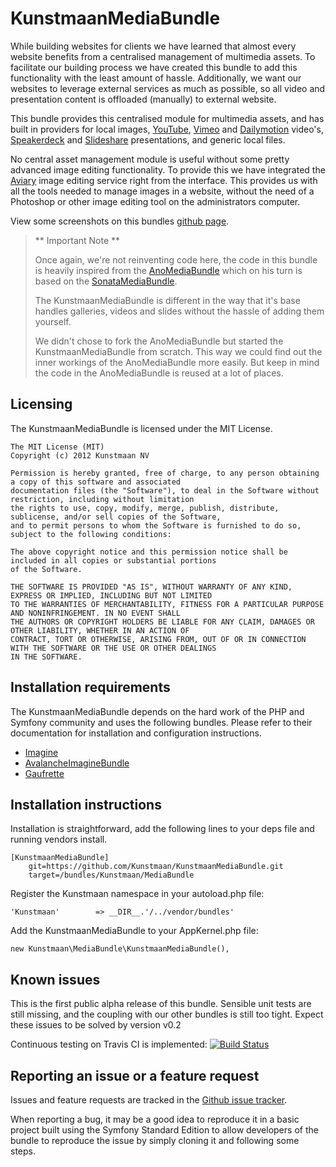 KunstmaanMediaBundle
====================

While building websites for clients we have learned that almost every website benefits from a centralised management of multimedia assets. To facilitate our building process we have created this bundle to add this functionality with the least amount of hassle. Additionally, we want our websites to leverage external services as much as possible, so all video and presentation content is offloaded (manually) to external website.

This bundle provides this centralised module for multimedia assets, and has built in providers for local images, [YouTube](http://www.youtube.com), [Vimeo](http://www.vimeo.com) and [Dailymotion](http://www.Dailymotion.com) video's, [Speakerdeck](http://speakerdeck.com/) and [Slideshare](http://www.slideshare.net/) presentations, and generic local files.

No central asset management module is useful without some pretty advanced image editing functionality. To provide this we have integrated the [Aviary](http://www.aviary.com/) image editing service right from the interface. This provides us with all the tools needed to manage images in a website, without the need of a Photoshop or other image editing tool on the administrators computer.

View some screenshots on this bundles [github page](http://kunstmaan.github.com/KunstmaanMediaBundle).

> ** Important Note **
>
> Once again, we're not reinventing code here, the code in this bundle is heavily inspired from the [AnoMediaBundle](https://github.com/benjamindulau/AnoMediaBundle) 
> which on his turn is based on the [SonataMediaBundle](https://github.com/sonata-project/SonataMediaBundle).
>
> The KunstmaanMediaBundle is different in the way that it's base handles galleries, videos and slides without the hassle of adding them yourself.
>
> We didn't chose to fork the AnoMediaBundle but started the KunstmaanMediaBundle from scratch. This way we could find out the inner workings of the AnoMediaBundle more easily. 
> But keep in mind the code in the AnoMediaBundle is reused at a lot of places.

Licensing
---------

The KunstmaanMediaBundle is licensed under the MIT License.

    The MIT License (MIT)
    Copyright (c) 2012 Kunstmaan NV
    
    Permission is hereby granted, free of charge, to any person obtaining a copy of this software and associated 
    documentation files (the "Software"), to deal in the Software without restriction, including without limitation 
    the rights to use, copy, modify, merge, publish, distribute, sublicense, and/or sell copies of the Software, 
    and to permit persons to whom the Software is furnished to do so, subject to the following conditions:
    
    The above copyright notice and this permission notice shall be included in all copies or substantial portions 
    of the Software.
    
    THE SOFTWARE IS PROVIDED "AS IS", WITHOUT WARRANTY OF ANY KIND, EXPRESS OR IMPLIED, INCLUDING BUT NOT LIMITED 
    TO THE WARRANTIES OF MERCHANTABILITY, FITNESS FOR A PARTICULAR PURPOSE AND NONINFRINGEMENT. IN NO EVENT SHALL 
    THE AUTHORS OR COPYRIGHT HOLDERS BE LIABLE FOR ANY CLAIM, DAMAGES OR OTHER LIABILITY, WHETHER IN AN ACTION OF 
    CONTRACT, TORT OR OTHERWISE, ARISING FROM, OUT OF OR IN CONNECTION WITH THE SOFTWARE OR THE USE OR OTHER DEALINGS 
    IN THE SOFTWARE.


Installation requirements
-------------------------

The KunstmaanMediaBundle depends on the hard work of the PHP and Symfony community and uses the following bundles. Please refer to their documentation for installation and configuration instructions. 

* [Imagine](https://github.com/avalanche123/Imagine)
* [AvalancheImagineBundle](https://github.com/avalanche123/AvalancheImagineBundle)
* [Gaufrette](https://github.com/KnpLabs/Gaufrette)

Installation instructions
-------------------------
Installation is straightforward, add the following lines to your deps file and running vendors install.

```
[KunstmaanMediaBundle]
    git=https://github.com/Kunstmaan/KunstmaanMediaBundle.git
    target=/bundles/Kunstmaan/MediaBundle
```

Register the Kunstmaan namespace in your autoload.php file:

```
'Kunstmaan'        => __DIR__.'/../vendor/bundles'
```

Add the KunstmaanMediaBundle to your AppKernel.php file:

```
new Kunstmaan\MediaBundle\KunstmaanMediaBundle(),
```

Known issues
------------

This is the first public alpha release of this bundle. Sensible unit tests are still missing, and the coupling with our other bundles is still too tight. Expect these issues to be solved by version v0.2

Continuous testing on Travis CI is implemented: [![Build Status](https://secure.travis-ci.org/Kunstmaan/KunstmaanMediaBundle.png?branch=master)](http://travis-ci.org/Kunstmaan/KunstmaanMediaBundle)

Reporting an issue or a feature request
---------------------------------------

Issues and feature requests are tracked in the [Github issue tracker](https://github.com/Kunstmaan/KunstmaanMediaBundle/issues).

When reporting a bug, it may be a good idea to reproduce it in a basic project built using the Symfony Standard Edition to allow developers of the bundle to reproduce the issue by simply cloning it and following some steps.
